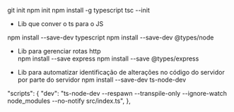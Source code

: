 
git init
npm init
npm install -g typescript
tsc --init

* Lib que conver o ts para o JS

npm install --save-dev typescript
npm install --save-dev @types/node

* Lib para gerenciar rotas http  
npm install --save express
npm install --save @types/express

* Lib para automatizar identificação de alterações no código do servidor por parte do servidor
npm install --save-dev ts-node-dev

"scripts": {
    "dev": "ts-node-dev --respawn --transpile-only --ignore-watch node_modules --no-notify src/index.ts",
  },
